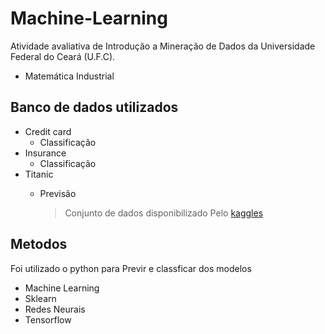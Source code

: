 # Machine-Learning

Atividade avaliativa de Introdução a Mineração de Dados da Universidade Federal do Ceará (U.F.C).
 * Matemática Industrial

## Banco de dados utilizados

* Credit card
  * Classificação  
* Insurance
  * Classificação  
* Titanic
  * Previsão     
    
    > Conjunto de dados disponibilizado Pelo [kaggles](http://www.kaggle.com)

## Metodos
Foi utilizado o python para Previr e classficar dos modelos
* Machine Learning
 * Sklearn 
* Redes Neurais
 * Tensorflow 
